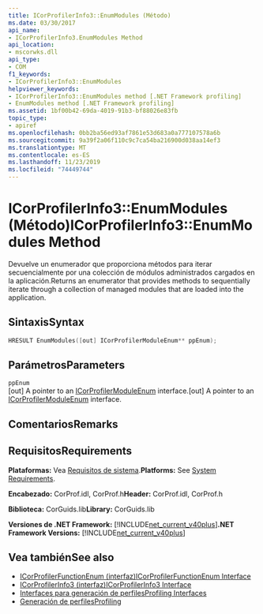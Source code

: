 ```yaml
---
title: ICorProfilerInfo3::EnumModules (Método)
ms.date: 03/30/2017
api_name:
- ICorProfilerInfo3.EnumModules Method
api_location:
- mscorwks.dll
api_type:
- COM
f1_keywords:
- ICorProfilerInfo3::EnumModules
helpviewer_keywords:
- ICorProfilerInfo3::EnumModules method [.NET Framework profiling]
- EnumModules method [.NET Framework profiling]
ms.assetid: 1bf00b42-69da-4019-91b3-bf88026e83fb
topic_type:
- apiref
ms.openlocfilehash: 0bb2ba56ed93af7861e53d683a0a777107578a6b
ms.sourcegitcommit: 9a39f2a06f110c9c7ca54ba216900d038aa14ef3
ms.translationtype: MT
ms.contentlocale: es-ES
ms.lasthandoff: 11/23/2019
ms.locfileid: "74449744"
---
```

# <a name="icorprofilerinfo3enummodules-method"></a><span data-ttu-id="01c79-102">ICorProfilerInfo3::EnumModules (Método)</span><span class="sxs-lookup"><span data-stu-id="01c79-102">ICorProfilerInfo3::EnumModules Method</span></span>
<span data-ttu-id="01c79-103">Devuelve un enumerador que proporciona métodos para iterar secuencialmente por una colección de módulos administrados cargados en la aplicación.</span><span class="sxs-lookup"><span data-stu-id="01c79-103">Returns an enumerator that provides methods to sequentially iterate through a collection of managed modules that are loaded into the application.</span></span>  
  
## <a name="syntax"></a><span data-ttu-id="01c79-104">Sintaxis</span><span class="sxs-lookup"><span data-stu-id="01c79-104">Syntax</span></span>  
  
```cpp  
HRESULT EnumModules([out] ICorProfilerModuleEnum** ppEnum);  
```  
  
## <a name="parameters"></a><span data-ttu-id="01c79-105">Parámetros</span><span class="sxs-lookup"><span data-stu-id="01c79-105">Parameters</span></span>  
 `ppEnum`  
 <span data-ttu-id="01c79-106">[out] A pointer to an [ICorProfilerModuleEnum](../../../../docs/framework/unmanaged-api/profiling/icorprofilermoduleenum-interface.md) interface.</span><span class="sxs-lookup"><span data-stu-id="01c79-106">[out] A pointer to an [ICorProfilerModuleEnum](../../../../docs/framework/unmanaged-api/profiling/icorprofilermoduleenum-interface.md) interface.</span></span>  
  
## <a name="remarks"></a><span data-ttu-id="01c79-107">Comentarios</span><span class="sxs-lookup"><span data-stu-id="01c79-107">Remarks</span></span>  
  
## <a name="requirements"></a><span data-ttu-id="01c79-108">Requisitos</span><span class="sxs-lookup"><span data-stu-id="01c79-108">Requirements</span></span>  
 <span data-ttu-id="01c79-109">**Plataformas:** Vea [Requisitos de sistema](../../../../docs/framework/get-started/system-requirements.md).</span><span class="sxs-lookup"><span data-stu-id="01c79-109">**Platforms:** See [System Requirements](../../../../docs/framework/get-started/system-requirements.md).</span></span>  
  
 <span data-ttu-id="01c79-110">**Encabezado:** CorProf.idl, CorProf.h</span><span class="sxs-lookup"><span data-stu-id="01c79-110">**Header:** CorProf.idl, CorProf.h</span></span>  
  
 <span data-ttu-id="01c79-111">**Biblioteca:** CorGuids.lib</span><span class="sxs-lookup"><span data-stu-id="01c79-111">**Library:** CorGuids.lib</span></span>  
  
 <span data-ttu-id="01c79-112">**Versiones de .NET Framework:** [!INCLUDE[net_current_v40plus](../../../../includes/net-current-v40plus-md.md)]</span><span class="sxs-lookup"><span data-stu-id="01c79-112">**.NET Framework Versions:** [!INCLUDE[net_current_v40plus](../../../../includes/net-current-v40plus-md.md)]</span></span>  
  
## <a name="see-also"></a><span data-ttu-id="01c79-113">Vea también</span><span class="sxs-lookup"><span data-stu-id="01c79-113">See also</span></span>

- [<span data-ttu-id="01c79-114">ICorProfilerFunctionEnum (interfaz)</span><span class="sxs-lookup"><span data-stu-id="01c79-114">ICorProfilerFunctionEnum Interface</span></span>](../../../../docs/framework/unmanaged-api/profiling/icorprofilerfunctionenum-interface.md)
- [<span data-ttu-id="01c79-115">ICorProfilerInfo3 (interfaz)</span><span class="sxs-lookup"><span data-stu-id="01c79-115">ICorProfilerInfo3 Interface</span></span>](../../../../docs/framework/unmanaged-api/profiling/icorprofilerinfo3-interface.md)
- [<span data-ttu-id="01c79-116">Interfaces para generación de perfiles</span><span class="sxs-lookup"><span data-stu-id="01c79-116">Profiling Interfaces</span></span>](../../../../docs/framework/unmanaged-api/profiling/profiling-interfaces.md)
- [<span data-ttu-id="01c79-117">Generación de perfiles</span><span class="sxs-lookup"><span data-stu-id="01c79-117">Profiling</span></span>](../../../../docs/framework/unmanaged-api/profiling/index.md)
